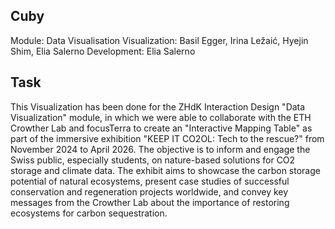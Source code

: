## Cuby

Module: Data Visualisation
Visualization: Basil Egger, Irina Ležaić, Hyejin Shim, Elia Salerno
Development: Elia Salerno


## Task

This Visualization has been done for the ZHdK Interaction Design "Data Visualization" module, in which we were able to collaborate with the ETH Crowther Lab and focusTerra to create an "Interactive Mapping Table" as part of the immersive exhibition "KEEP IT CO2OL: Tech to the rescue?" from November 2024 to April 2026. The objective is to inform and engage the Swiss public, especially students, on nature-based solutions for CO2 storage and climate data. The exhibit aims to showcase the carbon storage potential of natural ecosystems, present case studies of successful conservation and regeneration projects worldwide, and convey key messages from the Crowther Lab about the importance of restoring ecosystems for carbon sequestration.

